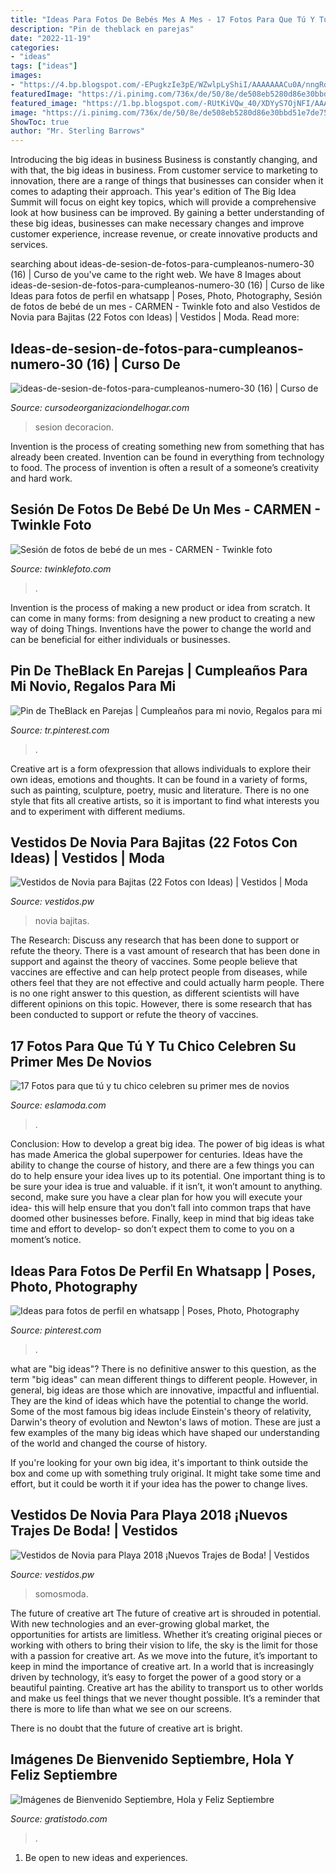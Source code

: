 ```yaml
---
title: "Ideas Para Fotos De Bebés Mes A Mes - 17 Fotos Para Que Tú Y Tu Chico Celebren Su Primer Mes De Novios"
description: "Pin de theblack en parejas"
date: "2022-11-19"
categories:
- "ideas"
tags: ["ideas"]
images:
- "https://4.bp.blogspot.com/-EPugkzIe3pE/WZwlpLyShiI/AAAAAAACu0A/nngRdc7kvCYxcGf0V-4PZ-n5EPFjlRYnQCLcBGAs/s1600/Vestidos-de-novia-para-playa%2B12.jpg"
featuredImage: "https://i.pinimg.com/736x/de/50/8e/de508eb5280d86e30bbd51e7de7514e6.jpg"
featured_image: "https://1.bp.blogspot.com/-RUtKiVQw_40/XDYyS7OjNFI/AAAAAAADGXQ/VEhmiWMZdyI5Kc0RRWLhT1iOu9vDzAHlQCLcBGAs/s1600/Vestidos-de-Novia-para-Bajitas-22.JPG"
image: "https://i.pinimg.com/736x/de/50/8e/de508eb5280d86e30bbd51e7de7514e6.jpg"
ShowToc: true
author: "Mr. Sterling Barrows"
---
```



Introducing the big ideas in business
Business is constantly changing, and with that, the big ideas in business. From customer service to marketing to innovation, there are a range of things that businesses can consider when it comes to adapting their approach. 
This year's edition of The Big Idea Summit will focus on eight key topics, which will provide a comprehensive look at how business can be improved. By gaining a better understanding of these big ideas, businesses can make necessary changes and improve customer experience, increase revenue, or create innovative products and services.

	

		
searching about ideas-de-sesion-de-fotos-para-cumpleanos-numero-30 (16) | Curso de you've came to the right web. We have 8 Images about ideas-de-sesion-de-fotos-para-cumpleanos-numero-30 (16) | Curso de like Ideas para fotos de perfil en whatsapp | Poses, Photo, Photography,  Sesión de fotos de bebé de un mes  - CARMEN - Twinkle foto and also Vestidos de Novia para Bajitas (22 Fotos con Ideas) | Vestidos | Moda. Read more:
		
    
## Ideas-de-sesion-de-fotos-para-cumpleanos-numero-30 (16) | Curso De

<img loading=lazy src="https://cursodeorganizaciondelhogar.com/wp-content/uploads/2017/09/ideas-de-sesion-de-fotos-para-cumpleanos-numero-30-16.jpg" onerror="this.onerror=null;this.src='https://tse1.mm.bing.net/th?id=OIP.HlItumAWduQnVvKNXWcsQAHaKc&amp;pid=15.1';" alt="ideas-de-sesion-de-fotos-para-cumpleanos-numero-30 (16) | Curso de">

_Source: cursodeorganizaciondelhogar.com_

>sesion decoracion. 

	

Invention is the process of creating something new from something that has already been created. Invention can be found in everything from technology to food. The process of invention is often a result of a someone’s creativity and hard work.

    
##  Sesión De Fotos De Bebé De Un Mes  - CARMEN - Twinkle Foto

<img loading=lazy src="https://twinklefoto.com/wp-content/uploads/2015/03/MG_75341.jpg" onerror="this.onerror=null;this.src='https://tse1.mm.bing.net/th?id=OIP.5fFrCLh3c5WAR7rNOxNgpAHaKQ&amp;pid=15.1';" alt=" Sesión de fotos de bebé de un mes  - CARMEN - Twinkle foto">

_Source: twinklefoto.com_

>. 

	

Invention is the process of making a new product or idea from scratch. It can come in many forms: from designing a new product to creating a new way of doing Things. Inventions have the power to change the world and can be beneficial for either individuals or businesses.

    
## Pin De TheBlack En Parejas | Cumpleaños Para Mi Novio, Regalos Para Mi

<img loading=lazy src="https://i.pinimg.com/736x/de/50/8e/de508eb5280d86e30bbd51e7de7514e6.jpg" onerror="this.onerror=null;this.src='https://tse4.mm.bing.net/th?id=OIP.2yUsqk81u20nvrKehP7SEQAAAA&amp;pid=15.1';" alt="Pin de TheBlack en Parejas | Cumpleaños para mi novio, Regalos para mi">

_Source: tr.pinterest.com_

>. 

	

Creative art is a form ofexpression that allows individuals to explore their own ideas, emotions and thoughts. It can be found in a variety of forms, such as painting, sculpture, poetry, music and literature. There is no one style that fits all creative artists, so it is important to find what interests you and to experiment with different mediums.

    
## Vestidos De Novia Para Bajitas (22 Fotos Con Ideas) | Vestidos | Moda

<img loading=lazy src="https://1.bp.blogspot.com/-RUtKiVQw_40/XDYyS7OjNFI/AAAAAAADGXQ/VEhmiWMZdyI5Kc0RRWLhT1iOu9vDzAHlQCLcBGAs/s1600/Vestidos-de-Novia-para-Bajitas-22.JPG" onerror="this.onerror=null;this.src='https://tse2.mm.bing.net/th?id=OIP.wj0GgaA3D7fddNeDXLACUQHaKm&amp;pid=15.1';" alt="Vestidos de Novia para Bajitas (22 Fotos con Ideas) | Vestidos | Moda">

_Source: vestidos.pw_

>novia bajitas. 

	

The Research: Discuss any research that has been done to support or refute the theory.
There is a vast amount of research that has been done in support and against the theory of vaccines. Some people believe that vaccines are effective and can help protect people from diseases, while others feel that they are not effective and could actually harm people. There is no one right answer to this question, as different scientists will have different opinions on this topic. However, there is some research that has been conducted to support or refute the theory of vaccines.

    
## 17 Fotos Para Que Tú Y Tu Chico Celebren Su Primer Mes De Novios

<img loading=lazy src="http://eslamoda.com/wp-content/uploads/sites/2/2019/04/fotos-primer-mes-novios-8.jpg" onerror="this.onerror=null;this.src='https://tse1.mm.bing.net/th?id=OIP.Dj4uwkn5vjpmGxhW73UvIQHaJQ&amp;pid=15.1';" alt="17 Fotos para que tú y tu chico celebren su primer mes de novios">

_Source: eslamoda.com_

>. 

	

Conclusion: How to develop a great big idea.
The power of big ideas is what has made America the global superpower for centuries. Ideas have the ability to change the course of history, and there are a few things you can do to help ensure your idea lives up to its potential.
One important thing is to be sure your idea is true and valuable. if it isn’t, it won’t amount to anything. second, make sure you have a clear plan for how you will execute your idea- this will help ensure that you don’t fall into common traps that have doomed other businesses before. Finally, keep in mind that big ideas take time and effort to develop- so don’t expect them to come to you on a moment’s notice.

    
## Ideas Para Fotos De Perfil En Whatsapp | Poses, Photo, Photography

<img loading=lazy src="https://i.pinimg.com/736x/39/64/c2/3964c24d64d46cc88ab0faf0d290fc9a.jpg" onerror="this.onerror=null;this.src='https://tse2.mm.bing.net/th?id=OIP.X7Rp32631TWOwLYn2useBgHaLG&amp;pid=15.1';" alt="Ideas para fotos de perfil en whatsapp | Poses, Photo, Photography">

_Source: pinterest.com_

>. 

	

what are "big ideas"?
There is no definitive answer to this question, as the term "big ideas" can mean different things to different people. However, in general, big ideas are those which are innovative, impactful and influential. They are the kind of ideas which have the potential to change the world.
Some of the most famous big ideas include Einstein's theory of relativity, Darwin's theory of evolution and Newton's laws of motion. These are just a few examples of the many big ideas which have shaped our understanding of the world and changed the course of history.

If you're looking for your own big idea, it's important to think outside the box and come up with something truly original. It might take some time and effort, but it could be worth it if your idea has the power to change lives.

    
## Vestidos De Novia Para Playa 2018 ¡Nuevos Trajes De Boda! | Vestidos

<img loading=lazy src="https://4.bp.blogspot.com/-EPugkzIe3pE/WZwlpLyShiI/AAAAAAACu0A/nngRdc7kvCYxcGf0V-4PZ-n5EPFjlRYnQCLcBGAs/s1600/Vestidos-de-novia-para-playa%2B12.jpg" onerror="this.onerror=null;this.src='https://tse2.mm.bing.net/th?id=OIP.yK69dx-7ocPlCGV5fPAv_gHaLB&amp;pid=15.1';" alt="Vestidos de Novia para Playa 2018 ¡Nuevos Trajes de Boda! | Vestidos">

_Source: vestidos.pw_

>somosmoda. 

	

The future of creative art
The future of creative art is shrouded in potential. With new technologies and an ever-growing global market, the opportunities for artists are limitless. Whether it’s creating original pieces or working with others to bring their vision to life, the sky is the limit for those with a passion for creative art.
As we move into the future, it’s important to keep in mind the importance of creative art. In a world that is increasingly driven by technology, it’s easy to forget the power of a good story or a beautiful painting. Creative art has the ability to transport us to other worlds and make us feel things that we never thought possible. It’s a reminder that there is more to life than what we see on our screens.

There is no doubt that the future of creative art is bright.

    
## Imágenes De Bienvenido Septiembre, Hola Y Feliz Septiembre

<img loading=lazy src="https://www.gratistodo.com/wp-content/uploads/2018/09/septiembre.png" onerror="this.onerror=null;this.src='https://tse1.mm.bing.net/th?id=OIP.bBV4xfX2w2n29rT3HY0aSgHaDt&amp;pid=15.1';" alt="Imágenes de Bienvenido Septiembre, Hola y Feliz Septiembre">

_Source: gratistodo.com_

>. 

	

1. Be open to new ideas and experiences.

